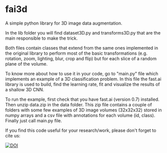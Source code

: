 # fai3d

A simple python library for 3D image data augmentation.

In the lib folder you will find dataset3D.py and transforms3D.py
that are the main responsible to make the trick.

Both files contain classes that extend from the same ones implemented in the original library
to perform most of the basic transformations (e.g. rotation, zoom, lighting, blur, crop and flip)
but for each slice of a random plane of the volume.

To know more about how to use it in your code, go to "main.py" file which implements an
example of a 3D classification problem. In this file the fast.ai library is used to build, find
the learning rate, fit and visualize the results of a shallow 3D CNN.

To run the example, first check that you have fast.ai (version 0.7) installed.
Then unzip data.zip in the data folder. This zip file contains a couple of folders
with some few examples of 3D image volumes (32x32x32) stored in numpy arrays and a csv file
with annotations for each volume (id, class). Finally just call main.py file.

If you find this code useful for your research/work, please don't forget to cite us:

[![DOI](https://zenodo.org/badge/168328059.svg)](https://zenodo.org/badge/latestdoi/168328059)




